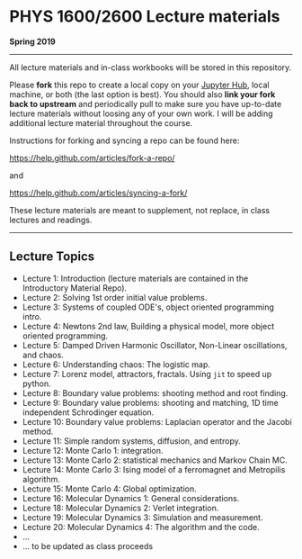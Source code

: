 # PHYS 1600/2600 Lecture materials
**Spring 2019**
___

All lecture materials and in-class workbooks will be stored in this repository. 

Please **fork** this repo to create a local copy on your [Jupyter Hub](https://phys1600.jupyter.brown.edu), local machine, or both (the last option is best). You should also **link your fork back to upstream** and periodically pull to make sure you have up-to-date lecture materials without loosing any of your own work. I will be adding additional lecture material throughout the course. 

Instructions for forking and syncing a repo can be found here:

https://help.github.com/articles/fork-a-repo/

and

https://help.github.com/articles/syncing-a-fork/

These lecture materials are meant to supplement, not replace, in class lectures and readings.

---

## Lecture Topics
* Lecture 1: Introduction (lecture materials are contained in the Introductory Material Repo).
* Lecture 2: Solving 1st order initial value problems.
* Lecture 3: Systems of coupled ODE's, object oriented programming intro.
* Lecture 4: Newtons 2nd law, Building a physical model, more object oriented programming.
* Lecture 5: Damped Driven Harmonic Oscillator, Non-Linear oscillations, and chaos.
* Lecture 6: Understanding chaos: The logistic map.
* Lecture 7: Lorenz model, attractors, fractals. Using `jit` to speed up python.
* Lecture 8: Boundary value problems: shooting method and root finding.
* Lecture 9: Boundary value problems: shooting and matching, 1D time independent Schrodinger equation.
* Lecture 10: Boundary value problems: Laplacian operator and the Jacobi method. 
* Lecture 11: Simple random systems, diffusion, and entropy.
* Lecture 12: Monte Carlo 1: integration.
* Lecture 13: Monte Carlo 2: statistical mechanics and Markov Chain MC.
* Lecture 14: Monte Carlo 3: Ising model of a ferromagnet and Metropilis algorithm.
* Lecture 15: Monte Carlo 4: Global optimization.
* Lecture 16: Molecular Dynamics 1: General considerations. 
* Lecture 18: Molecular Dynamics 2: Verlet integration.
* Lecture 19: Molecular Dynamics 3: Simulation and measurement.
* Lecture 20: Molecular Dynamics 4: The algorithm and the code.
* ...
* ... to be updated as class proceeds

